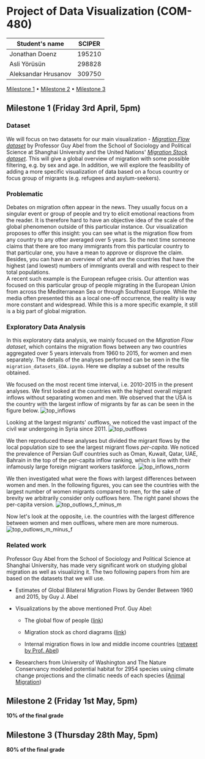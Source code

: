# Project of Data Visualization (COM-480)

| Student's name | SCIPER |
| -------------- | ------ |
| Jonathan Doenz | 195210 |
| Asli Yörüsün   | 298828 |
| Aleksandar Hrusanov | 309750 |

[Milestone 1](#milestone-1-friday-3rd-april-5pm) • [Milestone 2](#milestone-2-friday-1st-may-5pm) • [Milestone 3](#milestone-3-thursday-28th-may-5pm)

## Milestone 1 (Friday 3rd April, 5pm)

### Dataset

We will focus on two datasets for our main visualization - [*Migration
Flow dataset*](https://guyabel.com/publication/global-migration-estimates-by-gender/) 
by Professor Guy Abel from the School of Sociology and
Political Science at Shanghai University and the United Nations'
[*Migration Stock dataset*](https://www.un.org/en/development/desa/population/migration/data/index.asp). 
This will give a global overview of migration
with some possible filtering, e.g. by sex and age. In addition, we will
explore the feasibility of adding a more specific visualization of data
based on a focus country or focus group of migrants (e.g. refugees and
asylum-seekers).

### Problematic

Debates on migration often appear in the news. They usually focus on a
singular event or group of people and try to elicit emotional reactions
from the reader. It is therefore hard to have an objective idea of the
scale of the global phenomenon outside of this particular instance. Our
visualization proposes to offer this insight: you can see what is the migration
flow from any country to any other averaged over 5 years. So the next
time someone claims that there are too many immigrants from this
particular country to that particular one, you have a mean to approve or
disprove the claim. Besides, you can have an overview of what are the
countries that have the highest (and lowest) numbers of immigrants
overall and with respect to their total populations.\
A recent such example is the European refugee crisis. Our attention was
focused on this particular group of people migrating in the European
Union from across the Mediterranean Sea or through Southeast Europe.
While the media often presented this as a local one-off occurrence, the
reality is way more constant and widespread. While this is a more
specific example, it still is a big part of global migration.

### Exploratory Data Analysis

In this exploratory data analysis, we mainly focused on the *Migration
Flow dataset*, which contains the migration flows between any two countries 
aggregated over 5 years intervals from 1960 to 2015, for women and men separately.
The details of the analyses performed can be seen in the file `migration_datasets_EDA.ipynb`.
Here we display a subset of the results obtained.

We focused on the most recent time interval, i.e. 2010-2015 in the present analyses.
We first looked at the countries with the highest overall migrant inflows
without separating women and men.
We observed that the USA is the country with the largest inflow of migrants by far
as can be seen in the figure below.
![top_inflows](assets/figures/2010_b_inflow_15_largest_sum.png "Top 15 countries in number of inflow migrants")

Looking at the largest migrants' *out*flows, we noticed the vast impact of 
the civil war undergoing in Syria since 2011.
![top_outflows](assets/figures/2010_b_outflow_15_largest_sum.png "Top 15 countries in number of outflow migrants")

We then reproduced these analyses but divided the migrant flows by the local population size
to see the largest migrant flows _per-capita_.
We noticed the prevalence of Persian Gulf countries such as Oman, Kuwait, Qatar, UAE, Bahrain 
in the top of the per-capita inflow ranking, 
which is line with their infamously large foreign migrant workers taskforce.
![top_inflows_norm](assets/figures/2010_b_inflow_15_largest_sum_norm.png "Top 15 countries in number of inflow migrants normalized")

We then investigated what were the flows with largest differences between women and men.
In the following figures, you can see the countries with the largest number of 
women migrants compared to men, for the sake of brevity we arbitrarily consider only outflows here.
The right panel shows the per-capita version.
![top_outlows_f_minus_m](assets/figures/2010_f_minus_m_inflow_15_largest_sum.png "Top 15 countries with more women than men outflowing")

Now let's look at the opposite, i.e. the countries with the largest difference between women and men outflows, 
where men are more numerous.
![top_outlows_m_minus_f](assets/figures/2010_m_minus_f_outflow_15_largest_sum.png "Top 15 countries with more men than women outflowing")

### Related work

Professor Guy Abel from the School of Sociology and Political
Science at Shanghai University, has made very significant work on
studying global migration as well as visualizing it. The two
following papers from him are based on the datasets that we will
use.

-   Estimates of Global Bilateral Migration Flows by Gender Between
1960 and 2015, by Guy J. Abel

-   Visualizations by the above mentioned Prof. Guy Abel:

	-   The global flow of people
	([link](http://download.gsb.bund.de/BIB/global_flow/))

	-   Migration stock as chord diagrams
	([link](https://guyabel.com/post/migrant-stock-chord-digrams/))

	-   Internal migration flows in low and middle income countries
	([retweet by Prof. Abel](https://twitter.com/WorldPopProject/status/1075051639076216832?s=20))

-   Researchers from University of Washington and The Nature
Conservancy modeled potential habitat for 2954 species using
climate change projections and the climatic needs of each
species ([Animal
		Migration](http://maps.tnc.org/migrations-in-motion/#4/19.00/-78.00))

## Milestone 2 (Friday 1st May, 5pm)

**10% of the final grade**


## Milestone 3 (Thursday 28th May, 5pm)

**80% of the final grade**

